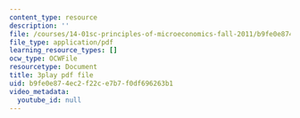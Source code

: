 ```yaml
---
content_type: resource
description: ''
file: /courses/14-01sc-principles-of-microeconomics-fall-2011/b9fe0e874ec2f22ce7b7f0df696263b1_jmsPn679o5k.pdf
file_type: application/pdf
learning_resource_types: []
ocw_type: OCWFile
resourcetype: Document
title: 3play pdf file
uid: b9fe0e87-4ec2-f22c-e7b7-f0df696263b1
video_metadata:
  youtube_id: null
---
```

